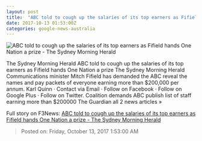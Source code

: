 ```yaml
---
layout: post
title:  "ABC told to cough up the salaries of its top earners as Fifield hands One Nation a prize - The Sydney Morning Herald"
date: 2017-10-13 01:53:00Z
categories: google-news-australia
---
```


![ABC told to cough up the salaries of its top earners as Fifield hands One Nation a prize - The Sydney Morning Herald](http://www.smh.com.au/content/dam/images/g/k/w/n/f/z/image.related.articleLeadwide.620x349.gz089p.png/1507859588570.jpg)

The Sydney Morning Herald ABC told to cough up the salaries of its top earners as Fifield hands One Nation a prize The Sydney Morning Herald Communications minister Mitch Fifield has demanded the ABC reveal the names and pay packets of everyone earning more than $200,000 per annum. Karl Quinn · Contact via Email · Follow on Facebook · Follow on Google Plus · Follow on Twitter. Coalition demands ABC publish list of staff earning more than $200000 The Guardian all 2 news articles »


Full story on F3News: [ABC told to cough up the salaries of its top earners as Fifield hands One Nation a prize - The Sydney Morning Herald](http://www.f3nws.com/n/PdkdP)

> Posted on: Friday, October 13, 2017 1:53:00 AM
